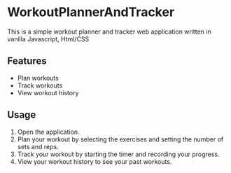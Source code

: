 # WorkoutPlannerAndTracker

This is a simple workout planner and tracker web application written in vanilla Javascript, Html/CSS

## Features

- Plan workouts
- Track workouts
- View workout history

## Usage

1.  Open the application.
2.  Plan your workout by selecting the exercises and setting the number of sets and reps.
3.  Track your workout by starting the timer and recording your progress.
4.  View your workout history to see your past workouts.
